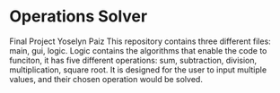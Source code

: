 # Operations Solver
Final Project Yoselyn Paiz 
This repository contains three different files: main, gui, logic.
Logic contains the algorithms that enable the code to funciton, it has five different operations: sum, subtraction, division, multiplication, square root.
It is designed for the user to input multiple values, and their chosen operation would be solved.
